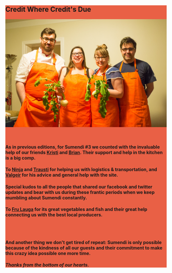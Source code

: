 <section class="main-content default-padding shadow-off" style="background-color: #E96045;" id="credits">
  <div class="container">
    <div class="row">
      <div class="col-md-8 col-md-push-2 textaligncenter">
        <h2>
          Credit Where Credit's Due
        </h2>
        <div><img class="img-responsive" src="/img/editions/3/team.jpg"/></div>
        <div class="blank_divider" style="height: 30px;"></div>
      </div>
      <div class="col-md-8 col-md-push-2">
        <div class="text-block">
          <div class="lighter">
            <div class="row">
              <div class="col-md-6">
                <h4>
                   As in previous editions, for Sumendi #3 we counted with the invaluable help of our friends
                   <a href="https://www.facebook.com/krististrik">Kristi</a> and <a href="http://suda.co.uk">Brian</a>.
                   Their support and help in the kitchen is a big comp.
                </h4>
                <h4>
                  To <a href="https://www.facebook.com/ninja.omarsdottir">Ninja</a> and <a href="https://twitter.com/Traustisig">Trausti</a>
                  for helping us with logistics &amp; transportation, and <a href="http://www.the-disorganization.com/">Valgeir</a> for his
                  advice and general help with the site.
                </h4>
              </div>
              <div class="col-md-6">
                <h4>
                  Special kudos to all the people that shared our facebook and twitter updates and bear
                  with us during these frantic periods when we keep mumbling about Sumendi constantly.
                </h4>
                <h4>
                  To <a href="www.frulauga.is">Fru Lauga</a> for its great vegetables and fish and
                  their great help connecting us with the best local producers.
                </h4>
              </div>
            </div>
            <div class="blank_divider" style="height: 30px;"></div>
            <div class="textaligncenter">
              <h4>
                <strong>And another thing we don't get tired of repeat: Sumendi is only possible because of the kindness of all our guests and their commitment to make this crazy idea possible one more time.</strong>
              </h4>
              <h4><strong><em>Thanks from the bottom of our hearts.</em></strong></h4>
            </div>
          </div>
        </div>
      </div>
    </div>
  </div>
</section>
